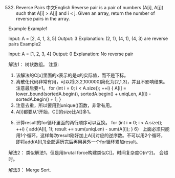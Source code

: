 532. Reverse Pairs
中文English
Reverse pair is a pair of numbers (A[i], A[j]) such that A[i] > A[j] and i < j. Given an array, return the number of reverse pairs in the array.

Example
Example1

Input:  A = [2, 4, 1, 3, 5]
Output: 3
Explanation:
(2, 1), (4, 1), (4, 3) are reverse pairs
Example2

Input:  A = [1, 2, 3, 4]
Output: 0
Explanation:
No reverse pair

解法1：
树状数组。
注意:

1. 该解法的C[x]里面的x表示的是x的实际值，而不是下标。
2. 离散化代码非常有用，可以将[3,2,100000]简化为[2,1,3]，并且不影响结果。注意最后要+1。
    for (int i = 0; i < A.size(); ++i) {
            A[i] = lower_bound(sortedA.begin(), sortedA.begin() + uniqLen, A[i]) - sortedA.begin() + 1;
    }
3. 注意去重，所以要用到unique()函数，非常有用。
4. A[i]都要从1开始，C[]的size比A[]多1。
5) 计算result的for循环里面的两行顺序可以互换。
        for (int i = 0; i < A.size(); ++i) {
            add(A[i], 1);
            result += sum(uniqLen) - sum(A[i]);
        }
6） 上面必须只能用1个循环，这样每次result刚好加上A[i]对应的逆序数。不可以用2个循环，即将add(A[i],1)全部遍历完后再用另外一个for循环累加result。

解法2：
类似解法1，但是用brutal force构建类似C[]。时间复杂度O(n^2)。
会超时。

解法3：
Merge Sort. 
